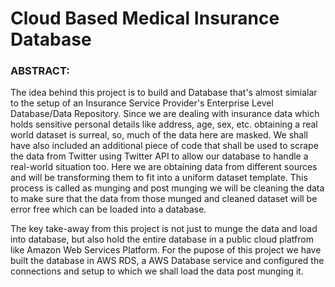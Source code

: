# Cloud Based Medical Insurance Database

### ABSTRACT:
The idea behind this project is to build and Database that's almost simialar to the setup of an Insurance Service Provider's Enterprise Level Database/Data Repository. Since we are dealing with insurance data which holds sensitive personal details like address, age, sex, etc. obtaining a real world dataset is surreal, so, much of the data here are masked. We shall have also included an additional piece of code that shall be used to scrape the data from Twitter using Twitter API to allow our database to handle a real-world situation too. Here we are obtaining data from different sources and will be transforming them to fit into a uniform dataset template. This process is called as munging and post munging we will be cleaning the data to make sure that the data from those munged and cleaned dataset will be error free which can be loaded into a database.

The key take-away from this project is not just to munge the data and load into database, but also hold the entire database in a public cloud platfrom like Amazon Web Services Platform. For the pupose of this project we have built the database in AWS RDS, a AWS Database service and configured the connections and setup to which we shall load the data post munging it.
